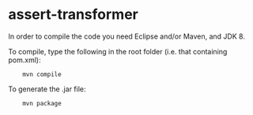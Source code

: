 # assert-transformer

In order to compile the code you need Eclipse and/or Maven, and JDK 8.

To compile, type the following in the root folder (i.e. that containing pom.xml):

        mvn compile

To generate the .jar file:

        mvn package
